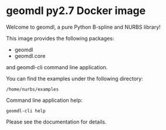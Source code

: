 # geomdl py2.7 Docker image

Welcome to geomdl, a pure Python B-spline and NURBS library!

This image provides the following packages:

* geomdl
* geomdl.core

and geomdl-cli command line application.

You can find the examples under the following directory:

    /home/nurbs/examples

Command line application help:

    geomdl-cli help

Please see the documentation for details.
